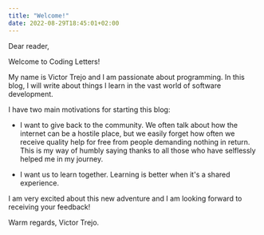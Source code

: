 ```yaml
---
title: "Welcome!"
date: 2022-08-29T18:45:01+02:00
---
```


Dear reader,

Welcome to Coding Letters!

My name is Victor Trejo and I am passionate about programming. In this blog, I will write about things I learn in the vast world of software development.

I have two main motivations for starting this blog:

- I want to give back to the community. We often talk about how the internet can be a hostile place, but we easily forget how often we receive quality help for free from people demanding nothing in return. This is my way of humbly saying thanks to all those who have selflessly helped me in my journey.

- I want us to learn together. Learning is better when it's a shared experience.

I am very excited about this new adventure and I am looking forward to receiving your feedback!

Warm regards,
Victor Trejo.
